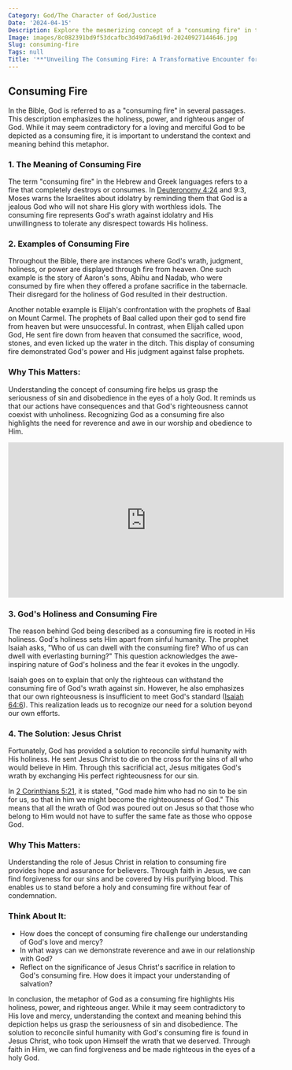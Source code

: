 ```yaml
---
Category: God/The Character of God/Justice
Date: '2024-04-15'
Description: Explore the mesmerizing concept of a "consuming fire" in this intriguing article that delves into its symbolism and significance. Discover its powerful representation and spiritual implications.
Image: images/8c082391bd9f53dcafbc3d49d7a6d19d-20240927144646.jpg
Slug: consuming-fire
Tags: null
Title: '**"Unveiling The Consuming Fire: A Transformative Encounter for Christian Souls"**'
---
```


## Consuming Fire

In the Bible, God is referred to as a "consuming fire" in several passages. This description emphasizes the holiness, power, and righteous anger of God. While it may seem contradictory for a loving and merciful God to be depicted as a consuming fire, it is important to understand the context and meaning behind this metaphor.

### 1. The Meaning of Consuming Fire

The term "consuming fire" in the Hebrew and Greek languages refers to a fire that completely destroys or consumes. In [Deuteronomy 4:24](https://www.bibleref.com/Deuteronomy/4/Deuteronomy-4-24.html) and 9:3, Moses warns the Israelites about idolatry by reminding them that God is a jealous God who will not share His glory with worthless idols. The consuming fire represents God's wrath against idolatry and His unwillingness to tolerate any disrespect towards His holiness.

### 2. Examples of Consuming Fire

Throughout the Bible, there are instances where God's wrath, judgment, holiness, or power are displayed through fire from heaven. One such example is the story of Aaron's sons, Abihu and Nadab, who were consumed by fire when they offered a profane sacrifice in the tabernacle. Their disregard for the holiness of God resulted in their destruction.

Another notable example is Elijah's confrontation with the prophets of Baal on Mount Carmel. The prophets of Baal called upon their god to send fire from heaven but were unsuccessful. In contrast, when Elijah called upon God, He sent fire down from heaven that consumed the sacrifice, wood, stones, and even licked up the water in the ditch. This display of consuming fire demonstrated God's power and His judgment against false prophets.

### Why This Matters:

Understanding the concept of consuming fire helps us grasp the seriousness of sin and disobedience in the eyes of a holy God. It reminds us that our actions have consequences and that God's righteousness cannot coexist with unholiness. Recognizing God as a consuming fire also highlights the need for reverence and awe in our worship and obedience to Him.


<iframe width="560" height="315" src="https://www.youtube.com/embed/aTaXCYhSvOU" frameborder="0" allow="autoplay; encrypted-media" allowfullscreen></iframe>


### 3. God's Holiness and Consuming Fire

The reason behind God being described as a consuming fire is rooted in His holiness. God's holiness sets Him apart from sinful humanity. The prophet Isaiah asks, "Who of us can dwell with the consuming fire? Who of us can dwell with everlasting burning?" This question acknowledges the awe-inspiring nature of God's holiness and the fear it evokes in the ungodly.

Isaiah goes on to explain that only the righteous can withstand the consuming fire of God's wrath against sin. However, he also emphasizes that our own righteousness is insufficient to meet God's standard ([Isaiah 64:6](https://www.bibleref.com/Isaiah/64/Isaiah-64-6.html)). This realization leads us to recognize our need for a solution beyond our own efforts.

### 4. The Solution: Jesus Christ

Fortunately, God has provided a solution to reconcile sinful humanity with His holiness. He sent Jesus Christ to die on the cross for the sins of all who would believe in Him. Through this sacrificial act, Jesus mitigates God's wrath by exchanging His perfect righteousness for our sin.

In [2 Corinthians 5:21](https://www.bibleref.com/2-Corinthians/5/2-Corinthians-5-21.html), it is stated, "God made him who had no sin to be sin for us, so that in him we might become the righteousness of God." This means that all the wrath of God was poured out on Jesus so that those who belong to Him would not have to suffer the same fate as those who oppose God.

### Why This Matters:

Understanding the role of Jesus Christ in relation to consuming fire provides hope and assurance for believers. Through faith in Jesus, we can find forgiveness for our sins and be covered by His purifying blood. This enables us to stand before a holy and consuming fire without fear of condemnation.

### Think About It:

- How does the concept of consuming fire challenge our understanding of God's love and mercy?
- In what ways can we demonstrate reverence and awe in our relationship with God?
- Reflect on the significance of Jesus Christ's sacrifice in relation to God's consuming fire. How does it impact your understanding of salvation?

In conclusion, the metaphor of God as a consuming fire highlights His holiness, power, and righteous anger. While it may seem contradictory to His love and mercy, understanding the context and meaning behind this depiction helps us grasp the seriousness of sin and disobedience. The solution to reconcile sinful humanity with God's consuming fire is found in Jesus Christ, who took upon Himself the wrath that we deserved. Through faith in Him, we can find forgiveness and be made righteous in the eyes of a holy God.